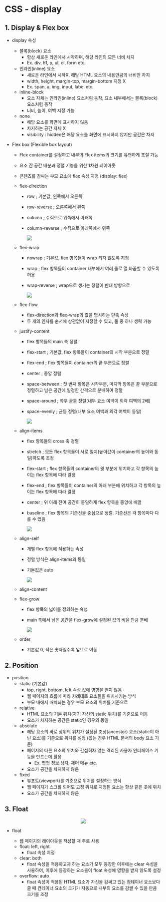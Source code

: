 # CSS - display



## 1. Display & Flex box

- display 속성

  - 블록(block) 요소
    - 항상 새로운 라인에서 시작하며, 해당 라인의 모든 너비 차지
    - Ex. div, h1, p, ul, ol, form etc.
  - 인라인(inline) 요소
    - 새로운 라인에서 시작X, 해당 HTML 요소의 내용만큼의 너비만 차지
    - width, height, margin-top, margin-bottom 지정 X
    - Ex. span, a, img, input, label etc.
  - inline-block
    - 요소 자체는 인라인(inline) 요소처럼 동작, 요소 내부에서는 블록(block) 요소처럼 동작
    - 너비, 높이, 여백 지정 가능
  - none 
    - 해당 요소를 화면에 표시하지 않음 
    - 차지하는 공간 자체 X
    - visibility : hidden은 해당 요소를 화면에 표시하지 않지만 공간은 차지

- Flex box (Flexible box layout)

  - Flex container를 설정하고 내부의 Flex items의 크기를 유연하게 조절 가능

  - 요소 간 공간 배분과 정렬 기능을 위한 1차원 레이아웃

  - 콘텐츠를 감싸는 부모 요소에 flex 속성 지정 (display: flex)

  - flex-direction

    - row ; 기본값, 왼쪽에서 오른쪽

    - row-reverse ; 오른쪽에서 왼쪽

    - column ; 수직으로 위쪽에서 아래쪽

    - column-reverse ; 수직으로 아래쪽에서 위쪽

      ![](./IMAGE/css_flex_direction.png)

  - flex-wrap

    - nowrap ; 기본값, flex 항목들이 wrap 되지 않도록 지정

    - wrap ; flex 항목들이 container 내부에서 여러 줄로 열 바꿈할 수 있도록 허용

    - wrap-reverse ; wrap으로 생기는 정렬이 반대 방향으로

      ![](./IMAGE/css_flex_wrap.png)

  - flex-flow

    - flex-direction과 flex-wrap의 값을 명시하는 단축 속성
    - 두 개의 인자를 순서에 상관없이 지정할 수 있고, 둘 중 하나 생략 가능

  - justify-content

    - flex 항목들의 main 축 정렬

    - flex-start ; 기본값, flex 항목들이 container의 시작 부분으로 정렬

    - flex-end ; flex 항목들이 container의 끝 부분으로 정렬

    - center ; 중앙 정렬

    - space-between ; 첫 번째 항목은 시작부분, 마지막 항목은 끝 부분으로 정렬하고 남은 공간에 일정한 간격으로 분배하여 정렬

    - space-around ; 좌우 균등 정렬(내부 요소 여백이 외곽 여백의 2배)

    - space-evenly ; 균등 정렬(내부 요소 여백과 외각 여백이 동일)

      ![](./IMAGE/css_justify_content.png)

  - align-items

    - flex 항목들의 cross 축 정렬

    - stretch ; 모든 flex 항목들이 서로 일치(높이값이 container의 높이와 동일)하도록 조정

    - flex-start ; flex 항목들의 container의 윗 부분에 위치하고 각 항목의 높이는 flex 항목에 따라 결정

    - flex-end ; flex 항목들이 container의 아래 부분에 위치하고 각 항목의 높이는 flex 항목에 따라 결정

    - center ; 위 아래 잔여 공간이 동일하게 flex 항목을 중앙에 배열

    - baseline ; flex 항목의 기준선을 중심으로 정렬. 기준선은 각 항목마다 다를 수 있음

      ![](./IMAGE/css_align_items.png)

  - align-self

    - 개별 flex 항목에 적용하는 속성

    - 정렬 방식은 align-items와 동일

    - 기본값은 auto

      ![](./IMAGE/css_align_self.png)

  - align-content

  - flex-grow

    - flex 항목의 넓이를 정의하는 속성

    - main 축에서 남은 공간을 flex-grow에 설정된 값의 비율 만큼 분배

      ![](./IMAGE/css_flex_grow.png)

  - order

    - 기본값 0, 작은 숫자일수록 앞으로 이동



## 2. Position

- position
  - static (기본값)
    - top, right, bottom, left 속성 값에 영향을 받지 않음
    - 웹 페이지의 흐름에 따라 차례대로 요소들을 위치시키는 방식
    - 부모 내에서 배치되는 경우 부모 요소의 위치를 기준으로
  - relative
    - HTML 요소의 기본 위치(자기 자신의 static 위치)를 기준으로 이동
    - 요소가 차지하는 공간은 static인 경우와 동일
  - absolute
    - 해당 요소의 바로 상위의 위치가 설정된 조상(ancestor) 요소(static이 아닌 요소)를 기준으로 위치를 설정 (없는 경우 HTML 문서의 body 요소 기준)
    - 페이지의 다른 요소의 위치와 간섭히자 않는 격리된 사용자 인터페이스 기능을 만드는데 활용
      - Ex. 팝업 정보 상자, 제어 메뉴 etc.
    - 요소가 공간을 차지하지 않음
  - fixed
    - 뷰포트(viewport)를 기준으로 위치를 설정하는 방식
    - 웹 페이지가 스크롤 되어도 고정 위치로 지정된 요소는 항상 같은 곳에 위치
    - 요소가 공간을 차지하지 않음



## 3. Float

<p align="center"><img src="./IMAGE/css_float.png"></p>

- float

  - 웹 페이지의 레이아웃을 작성할 때 주로 사용
  - float: left, right
    - float 속성 지정
  - clear: both
    - float 속성을 적용하고자 하는 요소가 모두 등장한 이후에는 clear 속성을 사용하여, 이후에 등장하는 요소들이 float 속성에 영향을 받지 않도록 설정
  - overflow: auto
    - float 속성이 적용된 HTML 요소가 자신을 감싸고 있는 컴테이너 요소보다 클 때 컨테이너 요소의 크기가 자동으로 내부의 요소를 감쌀 수 있을 만큼 크기를 조정

  
